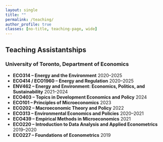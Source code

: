 ```yaml
---
layout: single
title: ""
permalink: /teaching/
author_profile: true
classes: [no-title, teaching-page, wide]
---
```


## Teaching Assistantships

### University of Toronto, Department of Economics

<ul class="course-list">
  <li><strong>ECO314 – Energy and the Environment</strong> <span class="year">2020–2025</span></li>
  <li><strong>ECO414 / ECO1960 – Energy and Regulation</strong> <span class="year">2020–2025</span></li>
  <li><strong>ENV462 – Energy and Environment: Economics, Politics, and Sustainability</strong> <span class="year">2021–2024</span></li>
  <li><strong>ECO403 – Topics in Development Economics and Policy</strong> <span class="year">2024</span></li>
  <li><strong>ECO101 – Principles of Microeconomics</strong> <span class="year">2023</span></li>
  <li><strong>ECO202 – Macroeconomic Theory and Policy</strong> <span class="year">2022</span></li>
  <li><strong>ECO313 – Environmental Economics and Policies</strong> <span class="year">2020–2021</span></li>
  <li><strong>ECO439 – Empirical Methods in Microeconomics</strong> <span class="year">2021</span></li>
  <li><strong>ECO220 – Introduction to Data Analysis and Applied Econometrics</strong> <span class="year">2019–2020</span></li>
  <li><strong>ECO227 – Foundations of Econometrics</strong> <span class="year">2019</span></li>
</ul>
